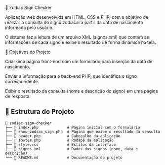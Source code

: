 🔮 Zodiac Sign Checker

Aplicação web desenvolvida em HTML, CSS e PHP, com o objetivo de realizar a consulta do signo zodiacal a partir da data de nascimento informada pelo usuário.

O sistema faz a leitura de um arquivo XML (signos.xml) que contém as informações de cada signo e exibe o resultado de forma dinâmica na tela.

🎯 Objetivos do Projeto

Criar uma página front-end com um formulário para inserção da data de nascimento.

Enviar a informação para o back-end PHP, que identifica o signo correspondente.

Exibir o resultado da consulta (nome e descrição do signo) em uma página de resposta.

## 🧩 Estrutura do Projeto

```text
📂 zodiac-sign-checker
├── 📄 index.php             # Página inicial com o formulário
├── 📄 show_zodiac_sign.php  # Página que exibe o resultado da consulta
├── 📄 header.php            # Cabeçalho da aplicação
├── 📄 footer.php            # Rodapé da aplicação
├── 📄 style.css             # Estilos da interface
├── 📄 signos.xml            # Dados dos signos (nome, data e descrição)
└── 📄 README.md             # Documentação do projeto
